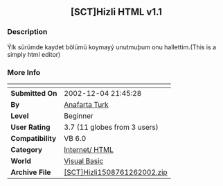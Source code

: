 ﻿<div align="center">

## \[SCT\]Hizli HTML v1\.1


</div>

### Description

Ýlk sürümde kaydet bölümü koymayý unutmuþum onu hallettim.(This is a simply html editor)
 
### More Info
 


<span>             |<span>
---                |---
**Submitted On**   |2002-12-04 21:45:28
**By**             |[Anafarta Turk](https://github.com/Planet-Source-Code/PSCIndex/blob/master/ByAuthor/anafarta-turk.md)
**Level**          |Beginner
**User Rating**    |3.7 (11 globes from 3 users)
**Compatibility**  |VB 6\.0
**Category**       |[Internet/ HTML](https://github.com/Planet-Source-Code/PSCIndex/blob/master/ByCategory/internet-html__1-34.md)
**World**          |[Visual Basic](https://github.com/Planet-Source-Code/PSCIndex/blob/master/ByWorld/visual-basic.md)
**Archive File**   |[\[SCT\]Hizli1508761262002\.zip](https://github.com/Planet-Source-Code/anafarta-turk-sct-hizli-html-v1-1__1-41351/archive/master.zip)








